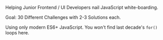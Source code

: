 Helping Junior Frontend / UI Developers nail JavaScript white-boarding.

Goal: 30 Different Challenges with 2-3 Solutions each.

Using only modern ES6+ JavaScript. You won't find last decade's ```for()``` loops here.
